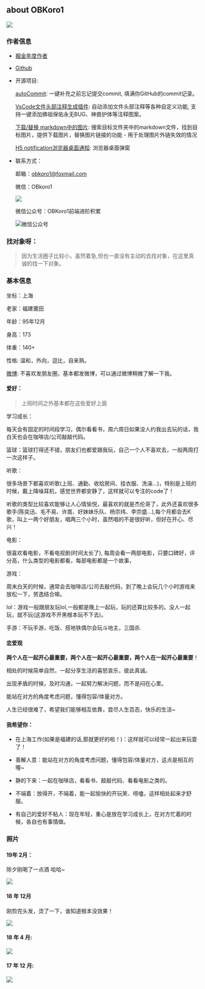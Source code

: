 ## about OBKoro1

![](https://github.com/OBKoro1/articleImg_src/blob/master/weibo_img_move/005Y4rCogy1frhyu07uofj31hc0u0ah3.jpg?raw=true)

### 作者信息

* [掘金年度作者](https://juejin.im/user/58714f0eb123db4a2eb95372/posts)
* [Github](https://github.com/OBKoro1)
* 开源项目:
    
    [autoCommit](https://github.com/OBKoro1/autoCommit): 一键补充之前忘记提交commit, 填满你GitHub的commit记录。

    [VsCode文件头部注释生成插件](https://github.com/OBKoro1/koro1FileHeader): 自动添加文件头部注释等各种自定义功能, 支持一键添加佛祖保佑永无BUG、神兽护体等注释图案。

    [下载/替换 markdown中的图片](https://github.com/OBKoro1/markdown-img-down-site-change): 搜索目标文件夹中的markdown文件，找到目标图片，提供下载图片，替换图片链接的功能 - 用于处理图片外链失效的情况

    [H5 notification浏览器桌面通知](https://github.com/OBKoro1/notification-Koro1): 浏览器桌面弹窗

* 联系方式：

    邮箱：obkoro1@foxmail.com

    微信：OBkoro1

    ![](https://github.com/OBKoro1/articleImg_src/blob/master/weibo_img_move/005Y4rCogy1fsnslyz5pnj309j0cdgm6.jpg?raw=true)

    微信公众号：OBKoro1前端进阶积累

    ![微信公众号](https://github.com/OBKoro1/articleImg_src/blob/master/juejin/1631b6f52f7e7015.jpeg?raw=true)


### 找对象呀：

> 因为生活圈子比较小，虽然着急,但也一直没有主动的去找对象，在这里真诚的找一下对象。

### 基本信息

坐标：上海

老家：福建莆田

年龄：95年12月

身高：173

体重：140+

性格: 温和，外向，逗比，自来熟。

[微博](https://weibo.com/5468303800/profile?rightmod=1&wvr=6&mod=personinfo): 不喜欢发朋友圈，基本都发微博，可以通过微博稍微了解一下我。

#### 爱好：

> 上班时间之外基本都在这些爱好上面

学习成长：

每天会有固定的时间段学习，偶尔看看书，周六周日如果没人约我出去玩的话，我白天也会在咖啡店/公司敲敲代码。

篮球：篮球打得还不错，朋友们也都爱跟我玩，自己一个人不喜欢去，一般两周打一次这样子。

听歌：

很多场景下都喜欢听歌(上班、通勤、收拾房间、挂衣服、洗澡...)，特别是上班的时候，戴上降噪耳机，感觉世界都安静了，这样就可以专注的code了！

听歌的类型比较喜欢能够让人心情愉悦，最喜欢的就是杰伦哥了，此外还喜欢很多歌手(陈奕迅、毛不易、许嵩、好妹妹乐队、杨宗纬、李宗盛...),每个月都会去K歌，叫上一两个好朋友，唱两三个小时，虽然唱的不是很好听，但好在开心、尽兴！

电影：

很喜欢看电影，不看电视剧(时间太长了), 每周会看一两部电影，只要口碑好，评分高，什么类型的电影都看，每部电影都是一个故事，

游戏：

周末白天的时候，通常会去咖啡店/公司去敲代码，到了晚上会玩几个小时游戏来放松一下，劳逸结合嘛。

lol：游戏一般跟朋友玩lol,一般都是晚上一起玩，玩的还算比较多的。没人一起玩，就不玩(这游戏不开黑根本玩不下去)。

手游：不玩手游，吃饭、搭地铁偶尔会玩斗地主，三国杀.

#### 恋爱观

**两个人在一起开心最重要，两个人在一起开心最重要，两个人在一起开心最重要**！

相处的时候简单自然，一起分享生活的喜怒哀乐，彼此真诚。

出现矛盾的时候，及时沟通，一起努力解决问题，而不是闷在心里。

能站在对方的角度考虑问题，懂得包容/体量对方。

人生已经很难了，希望我们能够相互依靠，尝尽人生百态，快乐的生活~

#### 我希望你：

* 在上海工作(如果是福建的话,那就更好的啦！)：这样就可以经常一起出来玩耍了！

* 善解人意：能站在对方的角度考虑问题，懂得包容/体量对方，这点是相互的喔~

* 静的下来：一起在咖啡店，看看书、敲敲代码、看看电影之类的。

* 不端着：放得开，不端着，能一起愉快的开玩笑、唠嗑，这样相处起来才舒服。

* 有自己的爱好不粘人：现在年轻，重心是放在学习成长上，在对方忙着的时候，各自也有事情做。

### 照片

#### 19年 2月：

除夕刚喝了一点酒 哈哈~

![](https://github.com/OBKoro1/articleImg_src/blob/master/weibo_img_move/005Y4rCogy1g0bshji1g7j30a80dm3za.jpg?raw=true)

#### 18 年 12月

刚剪完头发，烫了一下，谁知道根本没效果！

![](https://github.com/OBKoro1/articleImg_src/blob/master/weibo_img_move/005Y4rCogy1g0bsikxjkxj30a70dkgm4.jpg?raw=true)

#### 18 年 4 月:

![](https://github.com/OBKoro1/articleImg_src/blob/master/weibo_img_move/005Y4rCogy1fsnsrp7sg9j30af0iigmv.jpg?raw=true)

#### 17 年 12 月:

![](https://github.com/OBKoro1/articleImg_src/blob/master/weibo_img_move/005Y4rCogy1fsnsxa6lnlj30a70dldld.jpg?raw=true)

